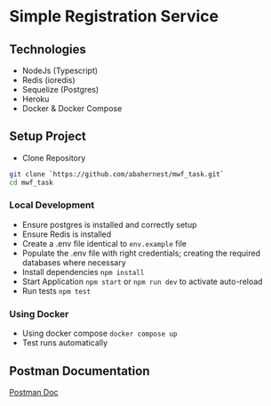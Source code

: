 # Simple Registration Service

## Technologies
* NodeJs (Typescript)
* Redis (ioredis)
* Sequelize (Postgres) 
* Heroku
* Docker & Docker Compose

## Setup Project 
* Clone Repository

```bash
git clone `https://github.com/abahernest/mwf_task.git`
cd mwf_task
```
### Local Development
* Ensure postgres is installed and correctly setup
* Ensure Redis is installed
* Create a .env file identical to `env.example` file
* Populate the .env file with right credentials; creating the required databases where necessary
* Install dependencies `npm install`
* Start Application `npm start` or `npm run dev` to activate auto-reload
* Run tests `npm test`

### Using Docker
* Using docker compose `docker compose up`
* Test runs automatically

## Postman Documentation

[Postman Doc](https://documenter.getpostman.com/view/11044390/UzsBU31N)
